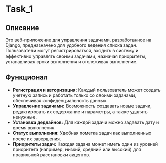 # Task_1

## Описание
Это веб-приложение для управления задачами, разработанное на Django, предназначено для удобного ведения списка задач. Пользователи могут регистрироваться, входить в систему и эффективно управлять своими задачами, назначая приоритеты, устанавливая сроки выполнения и отслеживая выполнение.

## Функционал
- **Регистрация и авторизация:** Каждый пользователь может создать учетную запись и работать только со своими задачами, обеспечивая конфиденциальность данных.
- **Управление задачами:** Возможность создавать новые задачи, редактировать их содержание и параметры, а также удалять ненужные.
- **Установка дедлайнов:** Для каждой задачи можно задавать дату и время выполнения.
- **Статус выполнения:** Удобная пометка задач как выполненных после их завершения.
- **Приоритеты задач:** Каждая задача может иметь один из уровней приоритета (например, низкий, средний или высокий) для правильной расстановки акцентов.
